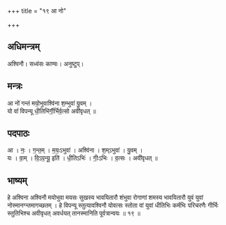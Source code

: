 +++
title = "१९ आ नो"

+++
## अधिमन्त्रम्
अश्विनौ। सध्वंसः काण्वः। अनुष्टुप्।

## मन्त्रः
आ नो॑ गन्तं मयो॒भुवाश्वि॑ना श॒म्भुवा॑ यु॒वम् ।  
यो वां॑ विपन्यू धी॒तिभि॑र्गी॒र्भिर्व॒त्सो अवी॑वृधत् ॥

## पदपाठः
आ । नः॒ । ग॒न्त॒म् । म॒यः॒ऽभुवा॑ । अश्वि॑ना । श॒म्ऽभुवा॑ । यु॒वम् ।  
यः । वा॒म् । वि॒ऽप॒न्यू॒ इति॑ । धी॒तिऽभिः॑ । गीः॒ऽभिः । व॒त्सः । अवी॑वृधत् ॥

## भाष्यम्
हे अश्विना अश्विनौ मयोभुवा मयसः सुखस्य भावयितारौ शंभुवा रोगाणां शमस्य भावयितारौ युवं युवां नोस्मानग्न्तमागच्छतम् । हे विपन्यू स्तुत्यावश्विनौ योवत्सः स्तोता वां युवां धीतिभिः कर्मभिः परिचरणैः गीर्भिः स्तुतिभिश्च अवीवृधत् अवर्धयत् तानस्मानिति पूर्वत्रान्वयः ॥ १९ ॥